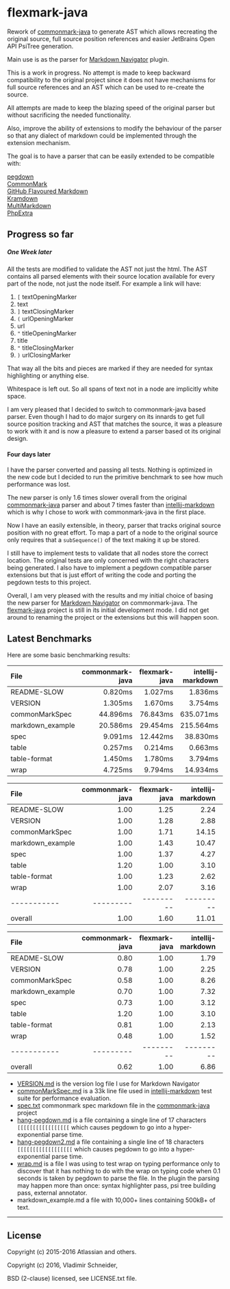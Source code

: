 flexmark-java
=============

Rework of [commonmark-java] to generate AST which allows recreating the original source, full
source position references and easier JetBrains Open API PsiTree generation.

Main use is as the parser for [Markdown Navigator] plugin.

This is a work in progress. No attempt is made to keep backward compatibility to the original
project since it does not have mechanisms for full source references and an AST which can be
used to re-create the source.

All attempts are made to keep the blazing speed of the original parser but without sacrificing
the needed functionality.

Also, improve the ability of extensions to modify the behaviour of the parser so that any
dialect of markdown could be implemented through the extension mechanism.

The goal is to have a parser that can be easily extended to be compatible with:

[pegdown][]  
[CommonMark][]  
[GitHub Flavoured Markdown][]  
[Kramdown][]  
[MultiMarkdown][]  
[PhpExtra][]  

Progress so far
---------------

##### One Week later

All the tests are modified to validate the AST not just the html. The AST contains all parsed
elements with their source location available for every part of the node, not just the node
itself. For example a link will have:

1. `[` textOpeningMarker
2. text
3. `]` textClosingMarker
4. `(` urlOpeningMarker
5. url
6. `"` titleOpeningMarker
7. title
8. `"` titleClosingMarker
9. `)` urlClosingMarker

That way all the bits and pieces are marked if they are needed for syntax highlighting or
anything else.

Whitespace is left out. So all spans of text not in a node are implicitly white space.

I am very pleased that I decided to switch to commonmark-java based parser. Even though I had to
do major surgery on its innards to get full source position tracking and AST that matches the
source, it was a pleasure to work with it and is now a pleasure to extend a parser based ot its
original design.

#### Four days later
 
I have the parser converted and passing all tests. Nothing is optimized in the new code but I
decided to run the primitive benchmark to see how much performance was lost.

The new parser is only 1.6 times slower overall from the original [commonmark-java] parser and
about 7 times faster than [intellij-markdown] which is why I chose to work with commonmark-java
in the first place.

Now I have an easily extensible, in theory, parser that tracks original source position with no
great effort. To map a part of a node to the original source only requires that a
`subSequence()` of the text making it up be stored.

I still have to implement tests to validate that all nodes store the correct location. The
original tests are only concerned with the right characters being generated. I also have to
implement a pegdown compatible parser extensions but that is just effort of writing the code and
porting the pegdown tests to this project.

Overall, I am very pleased with the results and my initial choice of basing the new parser for
[Markdown Navigator] on commonmark-java. The [flexmark-java] project is still in its initial
development mode. I did not get around to renaming the project or the extensions but this will
happen soon.

Latest Benchmarks
-----------------

Here are some basic benchmarking results:

| File             | commonmark-java | flexmark-java | intellij-markdown |    pegdown |
|:-----------------|----------------:|--------------:|------------------:|-----------:|
| README-SLOW      |         0.820ms |       1.027ms |           1.836ms |   18.632ms |
| VERSION          |         1.305ms |       1.670ms |           3.754ms |   47.021ms |
| commonMarkSpec   |        44.896ms |      76.843ms |         635.071ms |  641.881ms |
| markdown_example |        20.586ms |      29.454ms |         215.564ms | 1102.196ms |
| spec             |         9.091ms |      12.442ms |          38.830ms |  346.646ms |
| table            |         0.257ms |       0.214ms |           0.663ms |    4.177ms |
| table-format     |         1.450ms |       1.780ms |           3.794ms |   26.014ms |
| wrap             |         4.725ms |       9.794ms |          14.934ms |  103.871ms |

| File             | commonmark-java | flexmark-java | intellij-markdown |   pegdown |
|:-----------------|----------------:|--------------:|------------------:|----------:|
| README-SLOW      |            1.00 |          1.25 |              2.24 |     22.73 |
| VERSION          |            1.00 |          1.28 |              2.88 |     36.04 |
| commonMarkSpec   |            1.00 |          1.71 |             14.15 |     14.30 |
| markdown_example |            1.00 |          1.43 |             10.47 |     53.54 |
| spec             |            1.00 |          1.37 |              4.27 |     38.13 |
| table            |            1.20 |          1.00 |              3.10 |     19.53 |
| table-format     |            1.00 |          1.23 |              2.62 |     17.94 |
| wrap             |            1.00 |          2.07 |              3.16 |     21.98 |
| -----------      |       --------- |     --------- |         --------- | --------- |
| overall          |            1.00 |          1.60 |             11.01 |     27.57 |

| File             | commonmark-java | flexmark-java | intellij-markdown |   pegdown |
|:-----------------|----------------:|--------------:|------------------:|----------:|
| README-SLOW      |            0.80 |          1.00 |              1.79 |     18.13 |
| VERSION          |            0.78 |          1.00 |              2.25 |     28.16 |
| commonMarkSpec   |            0.58 |          1.00 |              8.26 |      8.35 |
| markdown_example |            0.70 |          1.00 |              7.32 |     37.42 |
| spec             |            0.73 |          1.00 |              3.12 |     27.86 |
| table            |            1.20 |          1.00 |              3.10 |     19.53 |
| table-format     |            0.81 |          1.00 |              2.13 |     14.62 |
| wrap             |            0.48 |          1.00 |              1.52 |     10.61 |
| -----------      |       --------- |     --------- |         --------- | --------- |
| overall          |            0.62 |          1.00 |              6.86 |     17.19 |


* [VERSION.md] is the version log file I use for Markdown Navigator
* [commonMarkSpec.md] is a 33k line file used in [intellij-markdown] test suite for performance
  evaluation.
* [spec.txt] commonmark spec markdown file in the [commonmark-java] project
* [hang-pegdown.md] is a file containing a single line of 17 characters `[[[[[[[[[[[[[[[[[`
  which causes pegdown to go into a hyper-exponential parse time.
* [hang-pegdown2.md] a file containing a single line of 18 characters `[[[[[[[[[[[[[[[[[[` which
  causes pegdown to go into a hyper-exponential parse time.
* [wrap.md] is a file I was using to test wrap on typing performance only to discover that it
  has nothing to do with the wrap on typing code when 0.1 seconds is taken by pegdown to parse
  the file. In the plugin the parsing may happen more than once: syntax highlighter pass, psi
  tree building pass, external annotator.
* markdown_example.md a file with 10,000+ lines containing 500kB+ of text.

* * * 

License
-------

Copyright (c) 2015-2016 Atlassian and others.

Copyright (c) 2016, Vladimir Schneider,

BSD (2-clause) licensed, see LICENSE.txt file.

[idea-markdown]: https://github.com/nicoulaj/idea-markdown
[commonMarkSpec.md]: https://github.com/vsch/idea-multimarkdown/blob/master/test/data/performance/commonMarkSpec.md
[hang-pegdown.md]: https://github.com/vsch/idea-multimarkdown/blob/master/test/data/performance/hang-pegdown.md
[hang-pegdown2.md]: https://github.com/vsch/idea-multimarkdown/blob/master/test/data/performance/hang-pegdown2.md
[spec.txt]: https://github.com/vsch/idea-multimarkdown/blob/master/test/data/performance/spec.md
[table.md]: https://github.com/vsch/idea-multimarkdown/blob/master/test/data/performance/table.md
[VERSION.md]: https://github.com/vsch/idea-multimarkdown/blob/master/test/data/performance/VERSION.md
[wrap.md]: https://github.com/vsch/idea-multimarkdown/blob/master/test/data/performance/wrap.md
[flexmark-java]: https://github.com/vsch/flexmark-java
[.gitignore]: http://hsz.mobi
[Android Studio]: http://developer.android.com/sdk/installing/studio.html
[AppCode]: http://www.jetbrains.com/objc
[autolink-java]: https://github.com/robinst/autolink-java
[CLion]: https://www.jetbrains.com/clion
[commonmark-java]: https://github.com/atlassian/commonmark-java
[commonmark.js]: https://github.com/jgm/commonmark.js
[CommonMark]: http://commonmark.org/
[Craig's List]: http://montreal.en.craigslist.ca/
[DataGrip]: https://www.jetbrains.com/datagrip
[gfm-tables]: https://help.github.com/articles/organizing-information-with-tables/
[GitHub Flavoured Markdown]: https://help.github.com/articles/basic-writing-and-formatting-syntax/
[GitHub Issues page]: ../../issues
[GitHub]: https://github.com/vsch/laravel-translation-manager
[IntelliJ IDEA]: http://www.jetbrains.com/idea
[intellij-markdown]: https://github.com/valich/intellij-markdown 
[JetBrains plugin comment and rate page]: https://plugins.jetbrains.com/plugin/writeComment?pr=&pluginId=7896
[JetBrains plugin page]: https://plugins.jetbrains.com/plugin?pr=&pluginId=7896
[Kotlin]: http://kotlinlang.org
[Kramdown]: http://kramdown.gettalong.org/
[Markdown Navigator]: http://vladsch.com/product/markdown-navigator
[Markdown]: https://daringfireball.net/projects/markdown/
[Maven Central]: https://search.maven.org/#search|ga|1|g%3A%22com.atlassian.commonmark%22
[MultiMarkdown]: http://fletcherpenney.net/multimarkdown/
[nicoulaj/idea-markdown plugin]: https://github.com/nicoulaj/idea-markdown
[nicoulaj]: https://github.com/nicoulaj
[pegdown]: http://pegdown.org
[PhpExtra]: https://michelf.ca/projects/php-markdown/extra/
[PhpStorm]: http://www.jetbrains.com/phpstorm
[Pipe Table Formatter]: https://github.com/anton-dev-ua/PipeTableFormatter
[PyCharm]: http://www.jetbrains.com/pycharm
[RubyMine]: http://www.jetbrains.com/ruby
[Semantic Versioning]: http://semver.org/
[sirthias]: https://github.com/sirthias
[vsch/pegdown]: https://github.com/vsch/pegdown/tree/develop
[WebStorm]: http://www.jetbrains.com/webstorm

